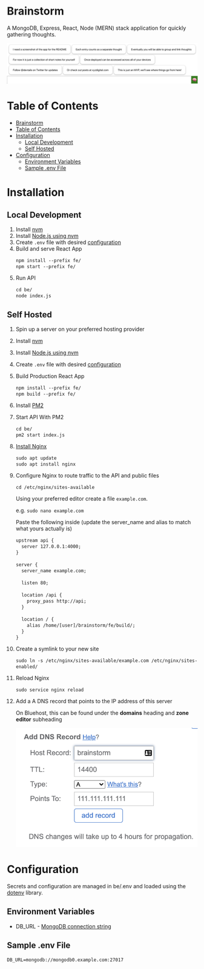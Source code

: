 # Brainstorm

A MongoDB, Express, React, Node (MERN) stack application for quickly gathering thoughts.

![Brainstorm App](images/brainstorm-app.png)

# Table of Contents

- [Brainstorm](#brainstorm)
- [Table of Contents](#table-of-contents)
- [Installation](#installation)
  - [Local Development](#local-development)
  - [Self Hosted](#self-hosted)
- [Configuration](#configuration)
  - [Environment Variables](#environment-variables)
  - [Sample .env File](#sample-env-file)

# Installation

## Local Development

1. Install [nvm](https://github.com/nvm-sh/nvm#installing-and-updating)
2. Install [Node.js using nvm](https://github.com/nvm-sh/nvm#usage)
3. Create `.env` file with desired [configuration](#configuration)
4. Build and serve React App
    ```
    npm install --prefix fe/
    npm start --prefix fe/
    ```
5. Run API
    ```
    cd be/
    node index.js
    ```

## Self Hosted

1. Spin up a server on your preferred hosting provider
2. Install [nvm](https://github.com/nvm-sh/nvm#installing-and-updating)
3. Install [Node.js using nvm](https://github.com/nvm-sh/nvm#usage)
4. Create `.env` file with desired [configuration](#configuration)
5. Build Production React App
    ```
    npm install --prefix fe/
    npm build --prefix fe/
    ```
6. Install [PM2](https://github.com/Unitech/pm2#installing-pm2)
7. Start API With PM2
    ```
    cd be/
    pm2 start index.js
    ```
8. [Install Nginx](https://www.digitalocean.com/community/tutorials/how-to-install-nginx-on-ubuntu-18-04)
    ```
    sudo apt update
    sudo apt install nginx
    ```
9. Configure Nginx to route traffic to the API and public files
    
    ```
    cd /etc/nginx/sites-available
    ```

    Using your preferred editor create a file `example.com`.

    e.g. `sudo nano example.com`

    Paste the following inside (update the server_name and alias to match what yours actually is)

    ```
    upstream api {
      server 127.0.0.1:4000;
    }

    server {
      server_name example.com;

      listen 80;

      location /api {
        proxy_pass http://api;
      }

      location / {
        alias /home/[user]/brainstorm/fe/build/;
      }
    }
    ```
10. Create a symlink to your new site
    ```
    sudo ln -s /etc/nginx/sites-available/example.com /etc/nginx/sites-enabled/
    ```
11. Reload Nginx
    ```
    sudo service nginx reload
    ```
12. Add a A DNS record that points to the IP address of this server
    
    On Bluehost, this can be found under the **domains** heading and **zone editor** subheading

    ![Bluehost Add DNS Record](images/add-dns-bluehost.png)

# Configuration

Secrets and configuration are managed in be/.env and loaded using the [dotenv](https://github.com/motdotla/dotenv) library.

## Environment Variables

- DB_URL - [MongoDB connection string](https://docs.mongodb.com/manual/reference/connection-string/)

## Sample .env File

```
DB_URL=mongodb://mongodb0.example.com:27017
```